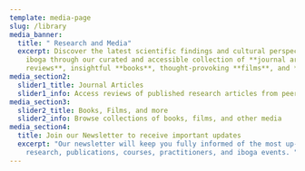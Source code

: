 ```yaml
---
template: media-page
slug: /library
media_banner:
  title: " Research and Media"
  excerpt: Discover the latest scientific findings and cultural perspectives on
    iboga through our curated and accessible collection of **journal article
    reviews**, insightful **books**, thought-provoking **films**, and **more**
media_section2:
  slider1_title: Journal Articles
  slider1_info: Access reviews of published research articles from peer-reviewed journals
media_section3:
  slider2_title: Books, Films, and more
  slider2_info: Browse collections of books, films, and other media
media_section4:
  title: Join our Newsletter to receive important updates
  excerpt: "Our newsletter will keep you fully informed of the most up-to-date
    research, publications, courses, practitioners, and iboga events. "
---
```

